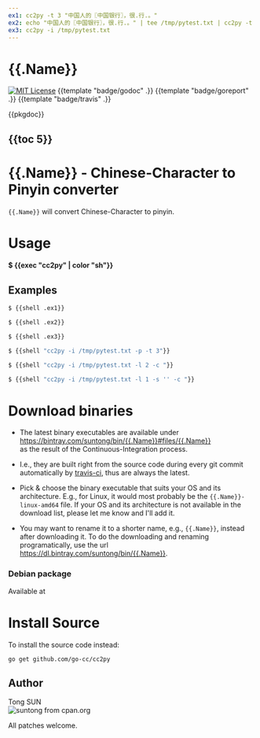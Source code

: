 ```yaml
---
ex1: cc2py -t 3 "中国人的〖中国银行〗，很.行.。"
ex2: echo "中国人的〖中国银行〗，很.行.。" | tee /tmp/pytest.txt | cc2py -t 1 -i
ex3: cc2py -i /tmp/pytest.txt
---
```


# {{.Name}}

[![MIT License](http://img.shields.io/badge/License-MIT-blue.svg)](LICENSE)
{{template "badge/godoc" .}}
{{template "badge/goreport" .}}
{{template "badge/travis" .}}

{{pkgdoc}}

## {{toc 5}}

# {{.Name}} - Chinese-Character to Pinyin converter

`{{.Name}}` will convert Chinese-Character to pinyin.

# Usage

#### $ {{exec "cc2py" | color "sh"}}

## Examples

```sh
$ {{shell .ex1}}

$ {{shell .ex2}}

$ {{shell .ex3}}

$ {{shell "cc2py -i /tmp/pytest.txt -p -t 3"}}

$ {{shell "cc2py -i /tmp/pytest.txt -l 2 -c "}}

$ {{shell "cc2py -i /tmp/pytest.txt -l 1 -s '' -c "}}
```


# Download binaries

- The latest binary executables are available under  
https://bintray.com/suntong/bin/{{.Name}}#files/{{.Name}}  
as the result of the Continuous-Integration process.

- I.e., they are built right from the source code during every git commit automatically by [travis-ci](https://travis-ci.org/), thus are always the latest.

- Pick & choose the binary executable that suits your OS and its architecture. E.g., for Linux, it would most probably be the `{{.Name}}-linux-amd64` file. If your OS and its architecture is not available in the download list, please let me know and I'll add it.

- You may want to rename it to a shorter name, e.g., `{{.Name}}`, instead after downloading it. To do the downloading and renaming programatically, use the url  
https://dl.bintray.com/suntong/bin/{{.Name}}.


### Debian package

Available at 


# Install Source

To install the source code instead:

```
go get github.com/go-cc/cc2py
```

## Author

Tong SUN  
![suntong from cpan.org](https://img.shields.io/badge/suntong-%40cpan.org-lightgrey.svg "suntong from cpan.org")

All patches welcome.
